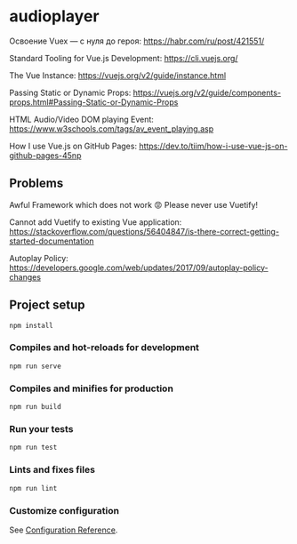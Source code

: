 # audioplayer

Освоение Vuex — с нуля до героя: https://habr.com/ru/post/421551/

Standard Tooling for Vue.js Development: https://cli.vuejs.org/

The Vue Instance: https://vuejs.org/v2/guide/instance.html

Passing Static or Dynamic Props: https://vuejs.org/v2/guide/components-props.html#Passing-Static-or-Dynamic-Props

HTML Audio/Video DOM playing Event: https://www.w3schools.com/tags/av_event_playing.asp

How I use Vue.js on GitHub Pages: https://dev.to/tiim/how-i-use-vue-js-on-github-pages-45np

## Problems

Awful Framework which does not work 😡
Please never use Vuetify!

Cannot add Vuetify to existing Vue application: https://stackoverflow.com/questions/56404847/is-there-correct-getting-started-documentation

Autoplay Policy: 
https://developers.google.com/web/updates/2017/09/autoplay-policy-changes

## Project setup
```
npm install
```

### Compiles and hot-reloads for development
```
npm run serve
```

### Compiles and minifies for production
```
npm run build
```

### Run your tests
```
npm run test
```

### Lints and fixes files
```
npm run lint
```

### Customize configuration
See [Configuration Reference](https://cli.vuejs.org/config/).

